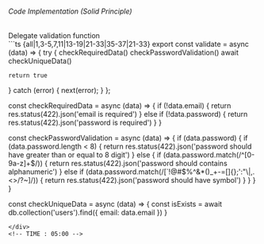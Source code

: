 <StandardTab choosen="maintainability" />

<div class="my-4"></div>

<div class="flex items-end space-x-5">
  <h6>Code Implementation (Solid Principle)</h6>
  <span class="text-sm text-gray-400">Delegate validation function</span>
</div>

<div class="h-96 overflow-y-auto my-4">
```ts {all|1,3-5,7,11|13-19|21-33|35-37|21-33}
export const validate = async (data) => {
  try {
    checkRequiredData()
    checkPasswordValidation()
    await checkUniqueData()

    return true
  } catch (error) {
    next(error);
  }
};

const checkRequiredData = async (data) => {
  if (!data.email) {
    return res.status(422).json('email is required')
  } else if (!data.password) {
    return res.status(422).json('password is required')
  }
}

const checkPasswordValidation = async (data) => {
  if (data.password) {
    if (data.password.length < 8) {
      return res.status(422).json('password should have greater than or equal to 8 digit')
    } else {
      if (data.password.match(/^[0-9a-z]+$/)) {
        return res.status(422).json('password should contains alphanumeric')
      } else if (data.password.match(/[`!@#$%^&*()_+\-=\[\]{};':"\\|,.<>\/?~]/)) {
        return res.status(422).json('password should have symbol')
      }
    }
  }
}

const checkUniqueData = async (data) => {
  const isExists = await db.collection('users').find({ email: data.email })
}
```
</div>
<!-- TIME : 05:00 -->